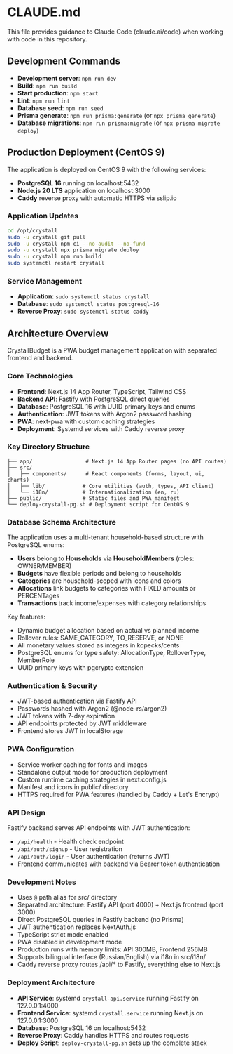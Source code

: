 # CLAUDE.md

This file provides guidance to Claude Code (claude.ai/code) when working with code in this repository.

## Development Commands

- **Development server**: `npm run dev`
- **Build**: `npm run build`
- **Start production**: `npm start`
- **Lint**: `npm run lint`
- **Database seed**: `npm run seed`
- **Prisma generate**: `npm run prisma:generate` (or `npx prisma generate`)
- **Database migrations**: `npm run prisma:migrate` (or `npx prisma migrate deploy`)

## Production Deployment (CentOS 9)

The application is deployed on CentOS 9 with the following services:
- **PostgreSQL 16** running on localhost:5432
- **Node.js 20 LTS** application on localhost:3000
- **Caddy** reverse proxy with automatic HTTPS via sslip.io

### Application Updates
```bash
cd /opt/crystall
sudo -u crystall git pull
sudo -u crystall npm ci --no-audit --no-fund
sudo -u crystall npx prisma migrate deploy
sudo -u crystall npm run build
sudo systemctl restart crystall
```

### Service Management
- **Application**: `sudo systemctl status crystall`
- **Database**: `sudo systemctl status postgresql-16`
- **Reverse Proxy**: `sudo systemctl status caddy`

## Architecture Overview

CrystallBudget is a PWA budget management application with separated frontend and backend.

### Core Technologies
- **Frontend**: Next.js 14 App Router, TypeScript, Tailwind CSS
- **Backend API**: Fastify with PostgreSQL direct queries
- **Database**: PostgreSQL 16 with UUID primary keys and enums
- **Authentication**: JWT tokens with Argon2 password hashing
- **PWA**: next-pwa with custom caching strategies
- **Deployment**: Systemd services with Caddy reverse proxy

### Key Directory Structure
```
├── app/                 # Next.js 14 App Router pages (no API routes)
├── src/
│   ├── components/      # React components (forms, layout, ui, charts)
│   ├── lib/            # Core utilities (auth, types, API client)
│   └── i18n/           # Internationalization (en, ru)
├── public/             # Static files and PWA manifest
└── deploy-crystall-pg.sh # Deployment script for CentOS 9
```

### Database Schema Architecture

The application uses a multi-tenant household-based structure with PostgreSQL enums:

- **Users** belong to **Households** via **HouseholdMembers** (roles: OWNER/MEMBER)
- **Budgets** have flexible periods and belong to households
- **Categories** are household-scoped with icons and colors
- **Allocations** link budgets to categories with FIXED amounts or PERCENTages
- **Transactions** track income/expenses with category relationships

Key features:
- Dynamic budget allocation based on actual vs planned income
- Rollover rules: SAME_CATEGORY, TO_RESERVE, or NONE
- All monetary values stored as integers in kopecks/cents
- PostgreSQL enums for type safety: AllocationType, RolloverType, MemberRole
- UUID primary keys with pgcrypto extension

### Authentication & Security

- JWT-based authentication via Fastify API
- Passwords hashed with Argon2 (@node-rs/argon2)
- JWT tokens with 7-day expiration
- API endpoints protected by JWT middleware
- Frontend stores JWT in localStorage

### PWA Configuration

- Service worker caching for fonts and images
- Standalone output mode for production deployment
- Custom runtime caching strategies in next.config.js
- Manifest and icons in public/ directory
- HTTPS required for PWA features (handled by Caddy + Let's Encrypt)

### API Design

Fastify backend serves API endpoints with JWT authentication:
- `/api/health` - Health check endpoint
- `/api/auth/signup` - User registration
- `/api/auth/login` - User authentication (returns JWT)
- Frontend communicates with backend via Bearer token authentication

### Development Notes

- Uses `@` path alias for src/ directory
- Separated architecture: Fastify API (port 4000) + Next.js frontend (port 3000)
- Direct PostgreSQL queries in Fastify backend (no Prisma)
- JWT authentication replaces NextAuth.js
- TypeScript strict mode enabled
- PWA disabled in development mode
- Production runs with memory limits: API 300MB, Frontend 256MB
- Supports bilingual interface (Russian/English) via i18n in src/i18n/
- Caddy reverse proxy routes /api/* to Fastify, everything else to Next.js

### Deployment Architecture

- **API Service**: systemd `crystall-api.service` running Fastify on 127.0.0.1:4000
- **Frontend Service**: systemd `crystall.service` running Next.js on 127.0.0.1:3000
- **Database**: PostgreSQL 16 on localhost:5432
- **Reverse Proxy**: Caddy handles HTTPS and routes requests
- **Deploy Script**: `deploy-crystall-pg.sh` sets up the complete stack